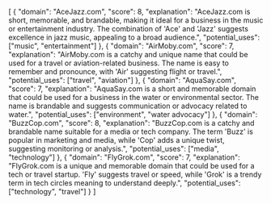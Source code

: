 [
    {
        "domain": "AceJazz.com",
        "score": 8,
        "explanation": "AceJazz.com is short, memorable, and brandable, making it ideal for a business in the music or entertainment industry. The combination of 'Ace' and 'Jazz' suggests excellence in jazz music, appealing to a broad audience.",
        "potential_uses": ["music", "entertainment"]
    },
    {
        "domain": "AirMoby.com",
        "score": 7,
        "explanation": "AirMoby.com is a catchy and unique name that could be used for a travel or aviation-related business. The name is easy to remember and pronounce, with 'Air' suggesting flight or travel.",
        "potential_uses": ["travel", "aviation"]
    },
    {
        "domain": "AquaSay.com",
        "score": 7,
        "explanation": "AquaSay.com is a short and memorable domain that could be used for a business in the water or environmental sector. The name is brandable and suggests communication or advocacy related to water.",
        "potential_uses": ["environment", "water advocacy"]
    },
    {
        "domain": "BuzzCop.com",
        "score": 8,
        "explanation": "BuzzCop.com is a catchy and brandable name suitable for a media or tech company. The term 'Buzz' is popular in marketing and media, while 'Cop' adds a unique twist, suggesting monitoring or analysis.",
        "potential_uses": ["media", "technology"]
    },
    {
        "domain": "FlyGrok.com",
        "score": 7,
        "explanation": "FlyGrok.com is a unique and memorable domain that could be used for a tech or travel startup. 'Fly' suggests travel or speed, while 'Grok' is a trendy term in tech circles meaning to understand deeply.",
        "potential_uses": ["technology", "travel"]
    }
]